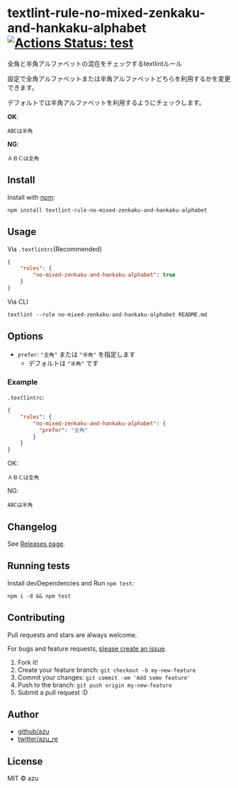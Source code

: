 # textlint-rule-no-mixed-zenkaku-and-hankaku-alphabet [![Actions Status: test](https://github.com/textlint-ja/textlint-rule-no-mixed-zenkaku-and-hankaku-alphabet/workflows/test/badge.svg)](https://github.com/textlint-ja/textlint-rule-no-mixed-zenkaku-and-hankaku-alphabet/actions?query=workflow%3A"test")

全角と半角アルファベットの混在をチェックするtextlintルール

設定で全角アルファベットまたは半角アルファベットどちらを利用するかを変更できます。

デフォルトでは半角アルファベットを利用するようにチェックします。

**OK**:

```
ABCは半角
```

**NG**:


```
ＡＢＣは全角
```


## Install

Install with [npm](https://www.npmjs.com/):

    npm install textlint-rule-no-mixed-zenkaku-and-hankaku-alphabet

## Usage

Via `.textlintrc`(Recommended)

```json
{
    "rules": {
        "no-mixed-zenkaku-and-hankaku-alphabet": true
    }
}
```

Via CLI

```
textlint --rule no-mixed-zenkaku-and-hankaku-alphabet README.md
```

## Options

- `prefer`: `"全角"` または `"半角"` を指定します
  - デフォルトは `"半角"` です

### Example

`.textlintrc`:

```json
{
    "rules": {
        "no-mixed-zenkaku-and-hankaku-alphabet": {
          "prefer": "全角"
        }
    }
}
```

OK:

```
ＡＢＣは全角
```

NG:

```
ABCは半角
```

## Changelog

See [Releases page](https://github.com/textlint-ja/textlint-rule-no-mixed-zenkaku-and-hankaku-alphabet/releases).

## Running tests

Install devDependencies and Run `npm test`:

    npm i -d && npm test

## Contributing

Pull requests and stars are always welcome.

For bugs and feature requests, [please create an issue](https://github.com/textlint-ja/textlint-rule-no-mixed-zenkaku-and-hankaku-alphabet/issues).

1. Fork it!
2. Create your feature branch: `git checkout -b my-new-feature`
3. Commit your changes: `git commit -am 'Add some feature'`
4. Push to the branch: `git push origin my-new-feature`
5. Submit a pull request :D

## Author

- [github/azu](https://github.com/azu)
- [twitter/azu_re](https://twitter.com/azu_re)

## License

MIT © azu
